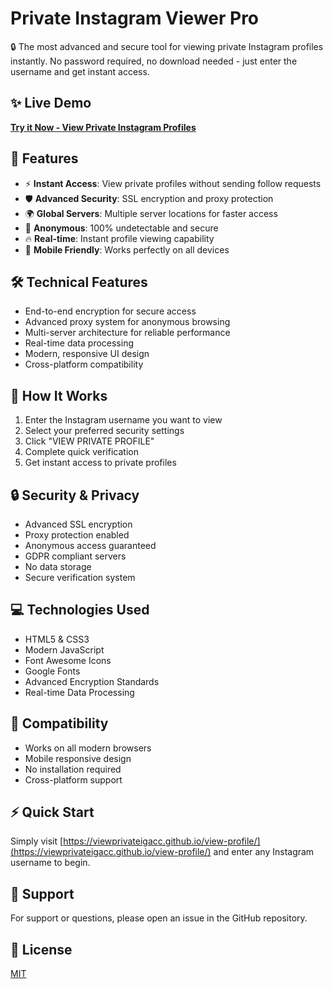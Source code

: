# Private Instagram Viewer Pro

🔒 The most advanced and secure tool for viewing private Instagram profiles instantly. No password required, no download needed - just enter the username and get instant access.

## ✨ Live Demo

**[Try it Now - View Private Instagram Profiles](https://viewprivateigacc.github.io/view-profile/)**

## 🚀 Features

- ⚡ **Instant Access**: View private profiles without sending follow requests
- 🛡️ **Advanced Security**: SSL encryption and proxy protection
- 🌍 **Global Servers**: Multiple server locations for faster access
- 👤 **Anonymous**: 100% undetectable and secure
- 🔥 **Real-time**: Instant profile viewing capability
- 📱 **Mobile Friendly**: Works perfectly on all devices

## 🛠️ Technical Features

- End-to-end encryption for secure access
- Advanced proxy system for anonymous browsing
- Multi-server architecture for reliable performance
- Real-time data processing
- Modern, responsive UI design
- Cross-platform compatibility

## 💫 How It Works

1. Enter the Instagram username you want to view
2. Select your preferred security settings
3. Click "VIEW PRIVATE PROFILE"
4. Complete quick verification
5. Get instant access to private profiles

## 🔒 Security & Privacy

- Advanced SSL encryption
- Proxy protection enabled
- Anonymous access guaranteed
- GDPR compliant servers
- No data storage
- Secure verification system

## 💻 Technologies Used

- HTML5 & CSS3
- Modern JavaScript
- Font Awesome Icons
- Google Fonts
- Advanced Encryption Standards
- Real-time Data Processing

## 📱 Compatibility

- Works on all modern browsers
- Mobile responsive design
- No installation required
- Cross-platform support

## ⚡ Quick Start

Simply visit [https://viewprivateigacc.github.io/view-profile/](https://viewprivateigacc.github.io/view-profile/) and enter any Instagram username to begin.

## 🤝 Support

For support or questions, please open an issue in the GitHub repository.

## 📜 License

[MIT](https://choosealicense.com/licenses/mit/)
